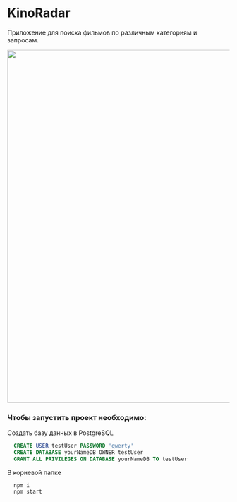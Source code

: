 # KinoRadar
Приложение для поиска фильмов по различным категориям и запросам.

<img src="https://i.imgur.com/Y0Zxlyi.gif" width="800px"/>

### Чтобы запустить проект необходимо: 

Cоздать базу данных в PostgreSQL

```sql
  CREATE USER testUser PASSWORD 'qwerty'
  CREATE DATABASE yourNameDB OWNER testUser
  GRANT ALL PRIVILEGES ON DATABASE yourNameDB TO testUser
```
В корневой папке

```npm
  npm i 
  npm start
